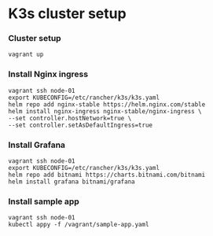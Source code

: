 # K3s cluster setup

### Cluster setup
```
vagrant up
```

### Install Nginx ingress
```
vagrant ssh node-01
export KUBECONFIG=/etc/rancher/k3s/k3s.yaml
helm repo add nginx-stable https://helm.nginx.com/stable 
helm install nginx-ingress nginx-stable/nginx-ingress \
--set controller.hostNetwork=true \
--set controller.setAsDefaultIngress=true
```

### Install Grafana
```
vagrant ssh node-01
export KUBECONFIG=/etc/rancher/k3s/k3s.yaml
helm repo add bitnami https://charts.bitnami.com/bitnami
helm install grafana bitnami/grafana
```

### Install sample app
```
vagrant ssh node-01
kubectl appy -f /vagrant/sample-app.yaml
```
